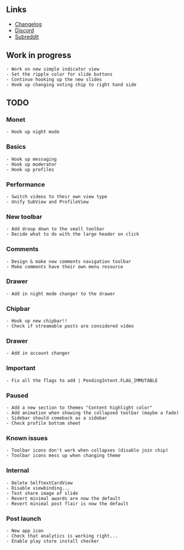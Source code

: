 ## Links

- [Changelog](https://todo.syncforreddit.com/changelog)
- [Discord](https://discord.gg/sync-for-reddit)
- [Subreddit](https://reddit.com/r/redditsync)

## Work in progress

	- Work on new simple indicator view
	- Set the ripple color for slide buttons 
	- Continue hooking up the new slides
	- Hook up changing voting chip to right hand side

## TODO

### Monet
	- Hook up night mode

### Basics
	- Hook up messaging
	- Hook up moderator
	- Hook up profiles

### Performance
	- Switch videos to their own view type
	- Unify SubView and ProfileView
	
### New toolbar
	- Add droop down to the small toolbar
	- Decide what to do with the large header on click

### Comments
	- Design & make new comments navigation toolbar
	- Make comments have their own menu resource

### Drawer
	- Add in night mode changer to the drawer

### Chipbar
	- Hook up new chipbar!!
	- Check if streamable posts are considered video

### Drawer
	- Add in account changer

### Important
	- Fix all the flags to add | PendingIntent.FLAG_IMMUTABLE

### Paused
	- Add a new section to themes "Content highlight color"
	- Add animation when showing the collapsed toolbar (maybe a fade)
	- Sidebar should comeback as a sidebar
	- Check profile bottom sheet

### Known issues
	- Toolbar icons don't work when collapses (disable join chip)
	- Toolbar icons mess up when changing theme

### Internal
	- Delete SelftextCardView
	- Disable viewbinding...
	- Test share image of slide
	- Revert minimal awards are now the default
	- Revert minimal post flair is now the default

### Post launch
	- New app icon
	- Check that analytics is working right...
	- Enable play store install checker
